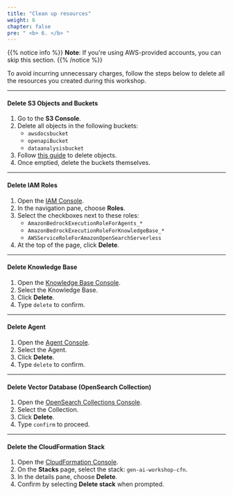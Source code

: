 ```yaml
---
title: "Clean up resources"
weight: 6
chapter: false
pre: " <b> 6. </b> "
---
```


{{% notice info %}}
  **Note**: If you're using AWS-provided accounts, you can skip this section.
{{% /notice %}}

To avoid incurring unnecessary charges, follow the steps below to delete all the resources you created during this workshop.

---

####  Delete S3 Objects and Buckets
1. Go to the **S3 Console**.
2. Delete all objects in the following buckets:
   - `awsdocsbucket`
   - `openapiBucket`
   - `dataanalysisbucket`
3. Follow [this guide](https://docs.aws.amazon.com/AmazonS3/latest/userguide/delete-objects.html) to delete objects.
4. Once emptied, delete the buckets themselves.

---

####  Delete IAM Roles
1. Open the [IAM Console](https://console.aws.amazon.com/iam/).
2. In the navigation pane, choose **Roles**.
3. Select the checkboxes next to these roles:
   - `AmazonBedrockExecutionRoleForAgents_*`
   - `AmazonBedrockExecutionRoleForKnowledgeBase_*`
   - `AWSServiceRoleForAmazonOpenSearchServerless`
4. At the top of the page, click **Delete**.

---

####  Delete Knowledge Base
1. Open the [Knowledge Base Console](https://us-west-2.console.aws.amazon.com/bedrock/home?region=us-west-2#/knowledge-bases).
2. Select the Knowledge Base.
3. Click **Delete**.
4. Type `delete` to confirm.

---

####  Delete Agent
1. Open the [Agent Console](https://us-west-2.console.aws.amazon.com/bedrock/home?region=us-west-2#/agents).
2. Select the Agent.
3. Click **Delete**.
4. Type `delete` to confirm.

---

####  Delete Vector Database (OpenSearch Collection)
1. Open the [OpenSearch Collections Console](https://us-west-2.console.aws.amazon.com/aos/home?region=us-west-2#opensearch/collections).
2. Select the Collection.
3. Click **Delete**.
4. Type `confirm` to proceed.

---

####  Delete the CloudFormation Stack
1. Open the [CloudFormation Console](https://console.aws.amazon.com/cloudformation).
2. On the **Stacks** page, select the stack: `gen-ai-workshop-cfn`.
3. In the details pane, choose **Delete**.
4. Confirm by selecting **Delete stack** when prompted.

